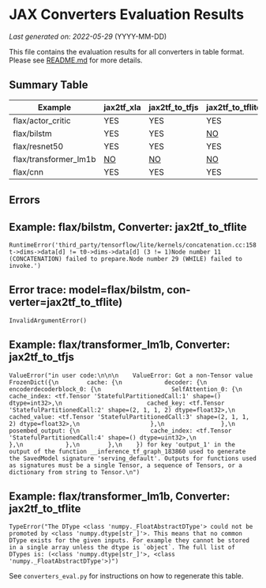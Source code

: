# JAX Converters Evaluation Results

*Last generated on: 2022-05-29* (YYYY-MM-DD)

This file contains the evaluation results for all converters in table format.
Please see [README.md](README.md) for more details.

## Summary Table

| Example | jax2tf_xla | jax2tf_to_tfjs | jax2tf_to_tflite |
| --- | --- | --- | --- |
| flax/actor_critic | YES | YES | YES |
| flax/bilstm | YES | YES | [NO](#Example:-flax/bilstm,-Converter:-jax2tf_to_tflite) | 
| flax/resnet50 | YES | YES | YES |
| flax/transformer_lm1b | [NO](#error-trace-modelflaxbilstm-con-verterjax2tf_to_tflite) |  [NO](#Example:-flax/transformer_lm1b,-Converter:-jax2tf_to_tfjs) |  [NO](#Example:-flax/transformer_lm1b,-Converter:-jax2tf_to_tflite) | 
| flax/cnn | YES | YES | YES |

## Errors

## Example: flax/bilstm, Converter: jax2tf_to_tflite
```
RuntimeError('third_party/tensorflow/lite/kernels/concatenation.cc:158 t->dims->data[d] != t0->dims->data[d] (3 != 1)Node number 11 (CONCATENATION) failed to prepare.Node number 29 (WHILE) failed to invoke.')
```
## Error trace: model=flax/bilstm, con-verter=jax2tf_to_tflite)
```
InvalidArgumentError()
```
## Example: flax/transformer_lm1b, Converter: jax2tf_to_tfjs
```
ValueError("in user code:\n\n\n    ValueError: Got a non-Tensor value FrozenDict({\n        cache: {\n            decoder: {\n                encoderdecoderblock_0: {\n                    SelfAttention_0: {\n                        cache_index: <tf.Tensor 'StatefulPartitionedCall:1' shape=() dtype=int32>,\n                        cached_key: <tf.Tensor 'StatefulPartitionedCall:2' shape=(2, 1, 1, 2) dtype=float32>,\n                        cached_value: <tf.Tensor 'StatefulPartitionedCall:3' shape=(2, 1, 1, 2) dtype=float32>,\n                    },\n                },\n                posembed_output: {\n                    cache_index: <tf.Tensor 'StatefulPartitionedCall:4' shape=() dtype=uint32>,\n                },\n            },\n        },\n    }) for key 'output_1' in the output of the function __inference_tf_graph_183860 used to generate the SavedModel signature 'serving_default'. Outputs for functions used as signatures must be a single Tensor, a sequence of Tensors, or a dictionary from string to Tensor.\n")
```
## Example: flax/transformer_lm1b, Converter: jax2tf_to_tflite
```
TypeError("The DType <class 'numpy._FloatAbstractDType'> could not be promoted by <class 'numpy.dtype[str_]'>. This means that no common DType exists for the given inputs. For example they cannot be stored in a single array unless the dtype is `object`. The full list of DTypes is: (<class 'numpy.dtype[str_]'>, <class 'numpy._FloatAbstractDType'>)")
```

See `converters_eval.py` for instructions on how to regenerate this table.
